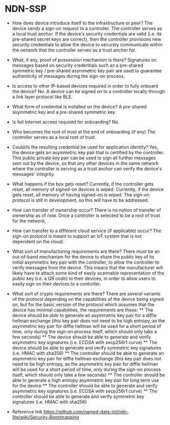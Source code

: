 
# NDN-SSP

* How does device introduce itself to the infrastructure or peer?
  The device sends a sign-on request to a controller. The controller serves as a local trust anchor. If the device's security credentials are valid (i.e. its pre-shared secret keys are correct), then the controller provisions new security credentials to allow the device to securely communicate within the network that the controller serves as a trust anchor for.

* What, if any, proof of possession mechanism is there?
  Signatures on messages based on security credentials such as a pre-shared symmetric key / pre-shared asymmetric key pair are used to guarantee authenticity of messages during the sign-on process.

* Is access to other IP-based devices required in order to fully onboard the device?
  No. A device can be signed on to a controller locally through a link layer protocol like BLE.

* What form of credential is installed on the device?
  A pre-shared asymmetric key and a pre-shared symmetric key.

* Is full Internet access required for onboarding?
  No.

* Who becomes the root of trust at the end of onboarding (if any)
  The controller serves as a local root of trust.

* Could/Is the resulting credential be used for application identity?
  Yes, the device gets an asymmetric key pair that is certified by the controller. This public private key pair can be used to sign all further messages sent out by the device, so that any other devices in the same network where the controller is serving as a trust anchor can verify the device's messages' integrity.

* What happens if the box gets reset?
  Currently, if the controller gets reset, all memory of signed-on devices is wiped. Currently, if the device gets reset, all memory of having signed-on is wiped. The sign-on protocol is still in development, so this will have to be addressed.

* How can transfer of ownership occur?
  There is no notion of transfer of ownership as of now. Once a controller is selected to be a root of trust for the network, 

* How can transfer to a different cloud service (if applicable) occur?
  The sign-on protocol is meant to support an IoT system that is not dependent on the cloud.

* What sort of manufacturing requirements are there?
  There must be an out-of-band mechanism for the device to share the public key of its initial asymmetric key pair with the controller, to allow the controller to verify messages from the device. This means that the manufacturer will likely have to attach some kind of easily scannable representation of the public key (i.e. a QR code) to their devices, in order to allow users to easily sign on their devices to a controller.

* What sort of crypto requirements are there?
  There are several variants of the protocol depending on the capabilities of the device being signed on, but for the basic version of the protocol which assumes that the device has minimal capabilities, the requirements are these:
  ** The device should be able to generate an asymmetric key pair for a diffie hellman exchange (this key pair does not need to be high entropy, as the asymmetric key pair for diffie hellman will be used for a short period of time, only during the sign-on process itself, which should only take a few seconds)
  ** The device should be able to generate and verify asymmetric key signatures (i.e. ECDSA with secp256r1 curve)
  ** The device should be able to generate and verify symmetric key signatures (i.e. HMAC with sha256)
  ** The controller should be able to generate an asymmetric key pair for diffie hellman exchange (this key pair does not need to be high entropy, as the asymmetric key pair for diffie hellman will be used for a short period of time, only during the sign-on process itself, which should only take a few seconds)
  ** The controller should be able to generate a high entropy asymmetric key pair for long term use for the device
  ** The controller should be able to generate and verify asymmetric key signatures (i.e. ECDSA with secp256r1 curve)
  ** The controller should be able to generate and verify symmetric key signatures (i.e. HMAC with sha256)

* Reference link
https://github.com/named-data-iot/ndn-lite/wiki/Security-Bootstrapping